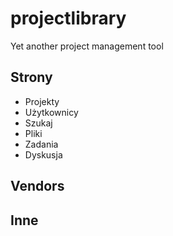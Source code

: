 # projectlibrary

Yet another project management tool

## Strony
 + Projekty
 + Użytkownicy
 + Szukaj
 + Pliki
 + Zadania
 + Dyskusja
 
## Vendors

## Inne

